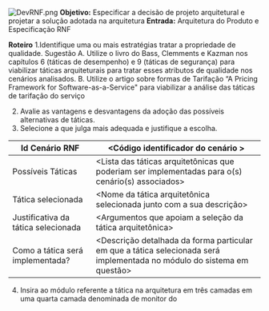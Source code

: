 ![DevRNF.png](/.attachments/DevRNF-7aececc5-7f13-4040-a5a3-e72d27d82cdd.png)
**Objetivo:** Especificar a decisão de projeto arquitetural e projetar a solução adotada na arquitetura
**Entrada:** Arquitetura do Produto e Especificação RNF

**Roteiro**
1.Identifique uma ou mais estratégias tratar a propriedade de qualidade. Sugestão 
A. Utilize o livro do Bass, Clemments e Kazman nos capítulos 6 (táticas de desempenho) e 9 (táticas de segurança) para viabilizar táticas arquiteturais para tratar esses atributos de qualidade nos cenários analisados.
B. Utilize o artigo sobre formas de Tarifação “A Pricing Framework for Software-as-a-Service" para viabilizar a análise das táticas de tarifação do serviço

2. Avalie as vantagens e desvantagens da adoção das possíveis alternativas de táticas.
3. Selecione a que julga mais adequada e justifique a escolha.

|Id Cenário RNF| <Código identificador do cenário > |
|--|--|
| Possíveis Táticas |<Lista das táticas arquitetônicas que poderiam ser implementadas para o(s) cenário(s) associados>|
| Tática selecionada| <Nome da tática arquitetônica selecionada junto com a sua descrição> |
 |Justificativa da tática selecionada  |<Argumentos que apoiam a seleção da tática arquitetônica> |
|Como a tática será implementada?  | <Descrição detalhada da forma particular em que a tática selecionada será implementada no módulo do sistema em questão>|

4. Insira ao módulo referente a tática na arquitetura em três camadas em uma quarta camada denominada de monitor do **<Nome do RNF>**

